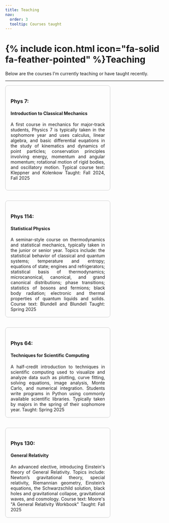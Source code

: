 ```yaml
---
title: Teaching
nav:
  order: 3
  tooltip: Courses taught
---
```



# {% include icon.html icon="fa-solid fa-feather-pointed" %}Teaching

Below are the courses I’m currently teaching or have taught recently. 

---


<div style="display: flex; flex-wrap: wrap; gap: 2rem;">

<div style="border: 1px solid #ccc; padding: 1rem; border-radius: 8px; width: 300px;text-align: justify;"><h3><strong>Phys 7:</strong></h3><h4>Introduction to Classical Mechanics</h4>

A first course in mechanics for major-track students, Physics 7 is typically taken in the sophomore year and uses calculus, linear algebra, and basic differential euqations in the study of kinematics and dynamics of point particles; conservation principles involving energy, momentum and angular momentum; rotational motion of rigid bodies, and oscillatory motion.  Typical course text:  Kleppner and Kolenkow
Taught: Fall 2024, Fall 2025
</div>

<div style="border: 1px solid #ccc; padding: 1rem; border-radius: 8px; width: 300px;text-align: justify;"><h3><strong>Phys 114:</strong></h3><h4>Statistical Physics</h4>
A seminar-style course on thermodynamics and statistical mechanics, typically taken in the junior or senior year. Topics include: the statistical behavior of classical and quantum systems; temperature and entropy; equations of state; engines and refrigerators; statistical basis of thermodynamics; microcanonical, canonical, and grand canonical distributions; phase transitions; statistics of bosons and fermions; black body radiation; electronic and thermal properties of quantum liquids and solids. Course text: Blundell and Blundell
Taught: Spring 2025
</div>

<div style="border: 1px solid #ccc; padding: 1rem; border-radius: 8px; width: 300px;text-align: justify;"><h3><strong>Phys 64:</strong></h3><h4>Techniques for Scientific Computing</h4>
A half-credit introduction to techniques in scientific computing used to visualize and analyze data such as plotting, curve fitting, solving equations, image analysis, Monte Carlo, and numerical integration.  Students write programs in Python using commonly available scientific libraries. Typically taken by majors in the spring of their sophomore year.
Taught: Spring 2025
</div>

<div style="border: 1px solid #ccc; padding: 1rem; border-radius: 8px; width: 300px;text-align: justify;"><h3><strong>Phys 130:</strong></h3><h4>General Relativity</h4>
An advanced elective, introducing Einstein's theory of General Relativity. Topics include: Newton’s gravitational theory, special relativity, Riemannian geometry, Einstein’s equations, the Schwarzschild solution, black holes and gravitational collapse, gravitational waves, and cosmology. Course text: Moore's "A General Relativity Workbook"
Taught: Fall 2025
</div>

</div>
